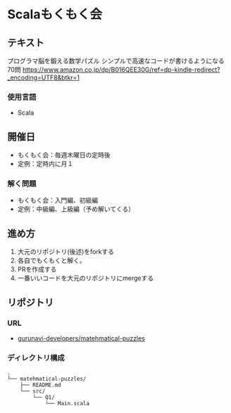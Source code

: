 # Scalaもくもく会
## テキスト
プログラマ脳を鍛える数学パズル シンプルで高速なコードが書けるようになる70問 
https://www.amazon.co.jp/dp/B016QEE30G/ref=dp-kindle-redirect?_encoding=UTF8&btkr=1

### 使用言語
- Scala

## 開催日
- もくもく会：毎週木曜日の定時後
- 定例：定時内に月１

### 解く問題
- もくもく会：入門編、初級編
- 定例：中級編、上級編（予め解いてくる）

## 進め方
1. 大元のリポジトリ(後述)をforkする
2. 各自でもくもくと解く。
3. PRを作成する
4. 一番いいコードを大元のリポジトリにmergeする

## リポジトリ
### URL
- [gurunavi-developers/matehmatical-puzzles](https://github.com/gurunavi-developers/matehmatical-puzzles)

### ディレクトリ構成
```
.
└── matehmatical-puzzles/
    ├── README.md
    └── src/
        └── Q1/
            └── Main.scala
```
